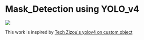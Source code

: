 # Mask_Detection using YOLO_v4

![](video2.gif)

This work is inspired by [Tech Zizou's yolov4 on custom object](https://github.com/techzizou/yolov4-custom_Training)

